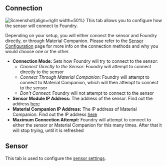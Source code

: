 ## Connection
![Screenshot](../../img/foundry/Foundry_Module_Connection.png){align=right width=50%}
This tab allows you to configure how the sensor will connect to Foundry.

Depending on your setup, you will either connect the sensor and Foundry directly, or through Material Companion. Please refer to the [Sensor Configuration](../SensorConfiguration/sensorConnecting.md#connecting-to-the-sensor) page for more info on the connection methods and why you would choose one or the other.

* <b>Connection Mode:</b> Sets how Foundry will try to connect to the sensor:
    * <i>Connect Directly to the Sensor:</i> Foundry will attempt to connect directly to the sensor
    * <i>Connect Through Material Companion:</i> Foundry will attempt to connect to Material Companion, which will then attempt to connect to the sensor
    * <i>Don't Connect:</i> Foundry will not attempt to connect to the sensor
* <b>Sensor Module IP Address:</b> The address of the sensor. Find out the address [here](../SensorConfiguration/sensorConnecting.md#sensor-address)
* <b>Material Companion IP Address:</b> The IP address of Material Companion. Find out the IP address [here](https://github.com/MaterialFoundry/MaterialCompanion/wiki/Overview)
* <b>Maximum Connection Attempt:</b> Foundry will attempt to connect to either the sensor or Material Companion for this many times. After that it will stop trying, until it is refreshed

## Sensor
This tab is used to configure the [sensor settings](../SensorConfiguration/sensorSettings.md).